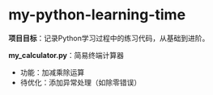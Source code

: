 # my-python-learning-time
**项目目标**：记录Python学习过程中的练习代码，从基础到进阶。

**my_calculator.py**：简易终端计算器  
  - 功能：加减乘除运算  
  - 待优化：添加异常处理（如除零错误）
